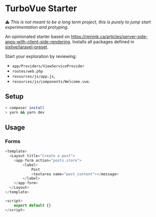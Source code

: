 # TurboVue Starter

⚠️ _This is not meant to be a long term project, this is purely to jump start experimentation and protyping._

An opinionated starter based on https://reinink.ca/articles/server-side-apps-with-client-side-rendering. Installs all packages defined in [sixlive/laravel-preset](https://github.com/sixlive/laravel-preset).

Start your exploration by reviewing:
- `app/Providers/ViewServiceProvider`
- `routes/web.php`
- `resources/js/app.js`, 
- `resources/js/components/Welcome.vue`.

## Setup
```bash
> composer install
> yarn && yarn dev
```

## Usage
### Forms
```js
<template>
  <Layout title="Create a post">
    <app-form action="posts.store">
        <label>
            Post
            <textarea name="post_content"></message>
        </label>
    </app-form>
  </Layout>
</template>

<script>
    export default {}
</script>
```
